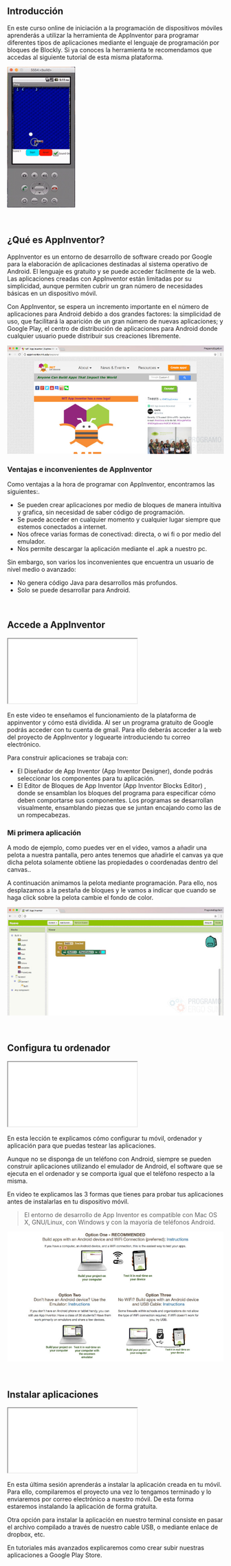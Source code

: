 ## Introducción

En este curso online de iniciación a la programación de dispositivos móviles aprenderás a utilizar la herramienta de AppInventor para programar diferentes tipos de aplicaciones mediante el lenguaje de programación por bloques de Blockly. Si ya conoces la herramienta te recomendamos que accedas al siguiente tutorial de esta misma plataforma. 

![](img/preview.gif)



<br />



## ¿Qué es AppInventor?

AppInventor es un entorno de desarrollo de software creado por Google para la elaboración de aplicaciones destinadas al sistema operativo de Android. El lenguaje es gratuito y se puede acceder fácilmente de la web. Las aplicaciones creadas con AppInventor están limitadas por su simplicidad, aunque permiten cubrir un gran número de necesidades básicas en un dispositivo móvil.

Con AppInventor, se espera un incremento importante en el número de aplicaciones para Android debido a dos grandes factores: la simplicidad de uso, que facilitará la aparición de un gran número de nuevas aplicaciones; y Google Play, el centro de distribución de aplicaciones para Android donde cualquier usuario puede distribuir sus creaciones libremente.

![](img/appinventor.jpg)

### Ventajas e inconvenientes de AppInventor

Como ventajas a la hora de programar con AppInventor, encontramos las siguientes:.

- Se pueden crear aplicaciones por medio de bloques de manera intuitiva y grafica, sin necesidad de saber código de programación.
- Se puede acceder en cualquier momento y cualquier lugar siempre que estemos conectados a internet.
- Nos ofrece varias formas de conectivad: directa, o wi fi o por medio del emulador.
- Nos permite descargar la aplicación mediante el .apk a nuestro pc.

Sin embargo, son varios los inconvenientes que encuentra un usuario de nivel medio o avanzado:

- No genera código Java para desarrollos más profundos.
- Solo se puede desarrollar para Android.



<br />



## Accede a AppInventor

<div class="iframe">
  <iframe src="//www.youtube.com/embed/WaXdkwvdvXI" allowfullscreen></iframe>
</div>

En este video te enseñamos el funcionamiento de la plataforma de appinventor y cómo está dividida. Al ser un programa gratuito de Google podrás acceder con tu cuenta de gmail. Para ello deberás acceder a la web del proyecto de AppInventor y loguearte introduciendo tu correo electrónico.

Para construir aplicaciones se trabaja con:

- El Diseñador de App Inventor (App Inventor Designer), donde podrás seleccionar los componentes para tu aplicación.
- El Editor de Bloques de App Inventor (App Inventor Blocks Editor) , donde se ensamblan los bloques del programa para especificar cómo deben comportarse sus componentes. Los programas se desarrollan visualmente, ensamblando piezas que se juntan encajando como las de un rompecabezas.

### Mi primera aplicación

A modo de ejemplo, como puedes ver en el video, vamos a añadir una pelota a nuestra pantalla, pero antes tenemos que añadirle el canvas ya que dicha pelota solamente obtiene las propiedades o coordenadas dentro del canvas..

A continuación animamos la pelota mediante programación. Para ello, nos desplazamos a la pestaña de bloques y le vamos a indicar que cuando se haga click sobre la pelota cambie el fondo de color.

![](img/programacion.jpg)



<br />



## Configura tu ordenador

<div class="iframe">
  <iframe src="//www.youtube.com/embed/Bsw2AzxlsDg" allowfullscreen></iframe>
</div>

En esta lección te explicamos cómo configurar tu móvil, ordenador y aplicación para que puedas testear las aplicaciones.

Aunque no se disponga de un teléfono con Android, siempre se pueden construir aplicaciones utilizando el emulador de Android, el software que se ejecuta en el ordenador y se comporta igual que el teléfono respecto a la misma.

En video te explicamos las 3 formas que tienes para probar tus aplicaciones antes de instalarlas en tu dispositivo móvil.

> El entorno de desarrollo de App Inventor es compatible con Mac OS X, GNU/Linux, con Windows y con la mayoría de teléfonos Android.

![](img/configuracion.jpg)



<br />



## Instalar aplicaciones

<div class="iframe">
  <iframe src="//www.youtube.com/embed/j_EaVXnKuwo" allowfullscreen></iframe>
</div>

En esta última sesión aprenderás a instalar la aplicación creada en tu móvil. Para ello, compilaremos el proyecto una vez lo tengamos terminado y lo enviaremos por correo electrónico a nuestro móvil. De esta forma estaremos instalando la aplicación de forma gratuita.

Otra opción para instalar la aplicación en nuestro terminal consiste en pasar el archivo compilado a través de nuestro cable USB, o mediante enlace de dropbox, etc.

En tutoriales más avanzados explicaremos como crear subir nuestras aplicaciones a Google Play Store.
